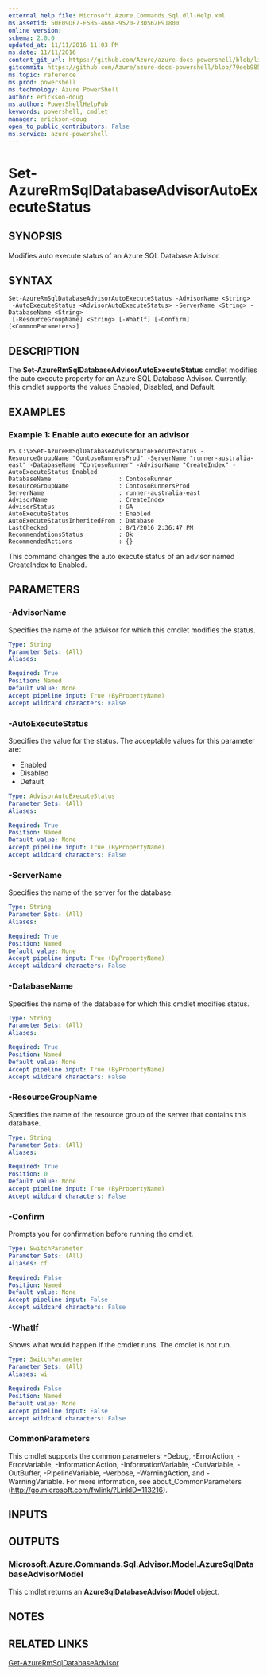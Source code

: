 ```yaml
---
external help file: Microsoft.Azure.Commands.Sql.dll-Help.xml
ms.assetid: 50E09DF7-F5B5-4668-9520-73D562E91800
online version: 
schema: 2.0.0
updated_at: 11/11/2016 11:03 PM
ms.date: 11/11/2016
content_git_url: https://github.com/Azure/azure-docs-powershell/blob/live/azureps-cmdlets-docs/ResourceManager/AzureRM.Sql/v2.3.0/Set-AzureRmSqlDatabaseAdvisorAutoExecuteStatus.md
gitcommit: https://github.com/Azure/azure-docs-powershell/blob/79eeb985ea480979357fb4695832a0c3d29a48bf/azureps-cmdlets-docs/ResourceManager/AzureRM.Sql/v2.3.0/Set-AzureRmSqlDatabaseAdvisorAutoExecuteStatus.md
ms.topic: reference
ms.prod: powershell
ms.technology: Azure PowerShell
author: erickson-doug
ms.author: PowerShellHelpPub
keywords: powershell, cmdlet
manager: erickson-doug
open_to_public_contributors: False
ms.service: azure-powershell
---
```


# Set-AzureRmSqlDatabaseAdvisorAutoExecuteStatus

## SYNOPSIS
Modifies auto execute status of an Azure SQL Database Advisor.

## SYNTAX

```
Set-AzureRmSqlDatabaseAdvisorAutoExecuteStatus -AdvisorName <String>
 -AutoExecuteStatus <AdvisorAutoExecuteStatus> -ServerName <String> -DatabaseName <String>
 [-ResourceGroupName] <String> [-WhatIf] [-Confirm] [<CommonParameters>]
```

## DESCRIPTION
The **Set-AzureRmSqlDatabaseAdvisorAutoExecuteStatus** cmdlet modifies the auto execute property for an Azure SQL Database Advisor.
Currently, this cmdlet supports the values Enabled, Disabled, and Default.

## EXAMPLES

### Example 1: Enable auto execute for an advisor
```
PS C:\>Set-AzureRmSqlDatabaseAdvisorAutoExecuteStatus -ResourceGroupName "ContosoRunnersProd" -ServerName "runner-australia-east" -DatabaseName "ContosoRunner" -AdvisorName "CreateIndex" -AutoExecuteStatus Enabled
DatabaseName                   : ContosoRunner
ResourceGroupName              : ContosoRunnersProd
ServerName                     : runner-australia-east
AdvisorName                    : CreateIndex
AdvisorStatus                  : GA
AutoExecuteStatus              : Enabled
AutoExecuteStatusInheritedFrom : Database
LastChecked                    : 8/1/2016 2:36:47 PM
RecommendationsStatus          : Ok
RecommendedActions             : {}
```

This command changes the auto execute status of an advisor named CreateIndex to Enabled.

## PARAMETERS

### -AdvisorName
Specifies the name of the advisor for which this cmdlet modifies the status.

```yaml
Type: String
Parameter Sets: (All)
Aliases: 

Required: True
Position: Named
Default value: None
Accept pipeline input: True (ByPropertyName)
Accept wildcard characters: False
```

### -AutoExecuteStatus
Specifies the value for the status.
The acceptable values for this parameter are:

- Enabled 
- Disabled 
- Default

```yaml
Type: AdvisorAutoExecuteStatus
Parameter Sets: (All)
Aliases: 

Required: True
Position: Named
Default value: None
Accept pipeline input: True (ByPropertyName)
Accept wildcard characters: False
```

### -ServerName
Specifies the name of the server for the database.

```yaml
Type: String
Parameter Sets: (All)
Aliases: 

Required: True
Position: Named
Default value: None
Accept pipeline input: True (ByPropertyName)
Accept wildcard characters: False
```

### -DatabaseName
Specifies the name of the database for which this cmdlet modifies status.

```yaml
Type: String
Parameter Sets: (All)
Aliases: 

Required: True
Position: Named
Default value: None
Accept pipeline input: True (ByPropertyName)
Accept wildcard characters: False
```

### -ResourceGroupName
Specifies the name of the resource group of the server that contains this database.

```yaml
Type: String
Parameter Sets: (All)
Aliases: 

Required: True
Position: 0
Default value: None
Accept pipeline input: True (ByPropertyName)
Accept wildcard characters: False
```

### -Confirm
Prompts you for confirmation before running the cmdlet.

```yaml
Type: SwitchParameter
Parameter Sets: (All)
Aliases: cf

Required: False
Position: Named
Default value: None
Accept pipeline input: False
Accept wildcard characters: False
```

### -WhatIf
Shows what would happen if the cmdlet runs. The cmdlet is not run.

```yaml
Type: SwitchParameter
Parameter Sets: (All)
Aliases: wi

Required: False
Position: Named
Default value: None
Accept pipeline input: False
Accept wildcard characters: False
```

### CommonParameters
This cmdlet supports the common parameters: -Debug, -ErrorAction, -ErrorVariable, -InformationAction, -InformationVariable, -OutVariable, -OutBuffer, -PipelineVariable, -Verbose, -WarningAction, and -WarningVariable. For more information, see about_CommonParameters (http://go.microsoft.com/fwlink/?LinkID=113216).

## INPUTS

## OUTPUTS

### Microsoft.Azure.Commands.Sql.Advisor.Model.AzureSqlDatabaseAdvisorModel
This cmdlet returns an **AzureSqlDatabaseAdvisorModel** object.

## NOTES

## RELATED LINKS

[Get-AzureRmSqlDatabaseAdvisor](xref:ResourceManager/AzureRM.Sql/v2.3.0/Get-AzureRmSqlDatabaseAdvisor.md)


